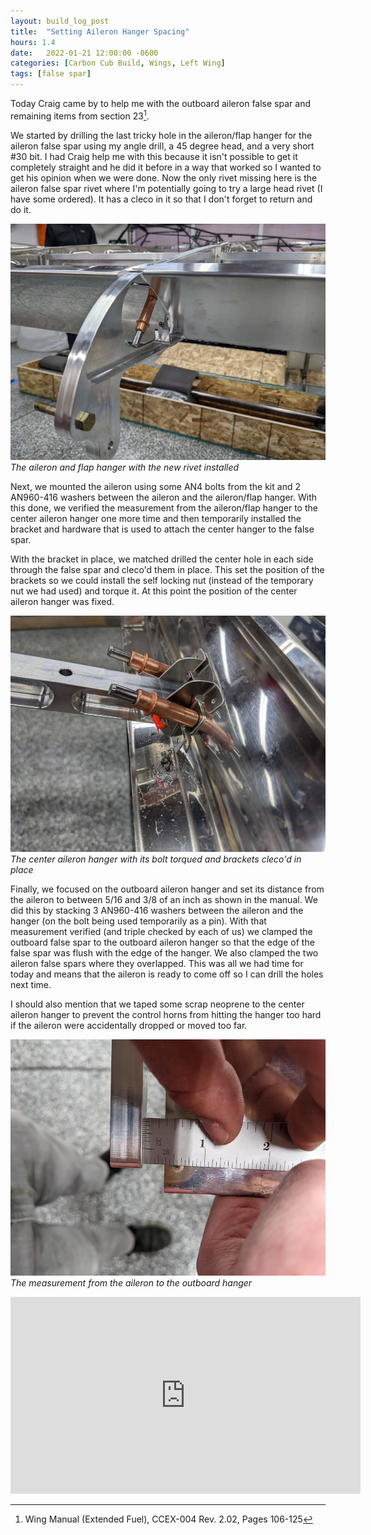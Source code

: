 ```yaml
---
layout: build_log_post
title:  "Setting Aileron Hanger Spacing"
hours: 1.4
date:   2022-01-21 12:00:00 -0600
categories: [Carbon Cub Build, Wings, Left Wing]
tags: [false spar]
---
```


Today Craig came by to help me with the outboard aileron false spar and remaining items from section 23[^section-23-ref].

We started by drilling the last tricky hole in the aileron/flap hanger for the aileron false spar using my angle drill, a 45 degree head, and a very short #30 bit. I had Craig help me with this because it isn't possible to get it completely straight and he did it before in a way that worked so I wanted to get his opinion when we were done. Now the only rivet missing here is the aileron false spar rivet where I'm potentially going to try a large head rivet (I have some ordered). It has a cleco in it so that I don't forget to return and do it.

![Desktop View](/assets/img/posts/2022-01-21-setting-aileron-hanger-spacing/aileron-flap-hanger.jpg)
_The aileron and flap hanger with the new rivet installed_

Next, we mounted the aileron using some AN4 bolts from the kit and 2 AN960-416 washers between the aileron and the aileron/flap hanger. With this done, we verified the measurement from the aileron/flap hanger to the center aileron hanger one more time and then temporarily installed the bracket and hardware that is used to attach the center hanger to the false spar.

With the bracket in place, we matched drilled the center hole in each side through the false spar and cleco'd them in place. This set the position of the brackets so we could install the self locking nut (instead of the temporary nut we had used) and torque it. At this point the position of the center aileron hanger was fixed.

![Desktop View](/assets/img/posts/2022-01-21-setting-aileron-hanger-spacing/center-hanger.jpg)
_The center aileron hanger with its bolt torqued and brackets cleco'd in place_

Finally, we focused on the outboard aileron hanger and set its distance from the aileron to between 5/16 and 3/8 of an inch as shown in the manual. We did this by stacking 3 AN960-416 washers between the aileron and the hanger (on the bolt being used temporarily as a pin). With that measurement verified (and triple checked by each of us) we clamped the outboard false spar to the outboard aileron hanger so that the edge of the false spar was flush with the edge of the hanger. We also clamped the two aileron false spars where they overlapped. This was all we had time for today and means that the aileron is ready to come off so I can drill the holes next time.

I should also mention that we taped some scrap neoprene to the center aileron hanger to prevent the control horns from hitting the hanger too hard if the aileron were accidentally dropped or moved too far.

![Desktop View](/assets/img/posts/2022-01-21-setting-aileron-hanger-spacing/aileron-measurement.jpg)
_The measurement from the aileron to the outboard hanger_

<iframe width="560" height="315" src="https://www.youtube.com/embed/6LYvmq_DVx4" title="YouTube video player" frameborder="0" allow="accelerometer; autoplay; clipboard-write; encrypted-media; gyroscope; picture-in-picture" allowfullscreen></iframe>

[^section-23-ref]: Wing Manual (Extended Fuel), CCEX-004 Rev. 2.02, Pages 106-125
